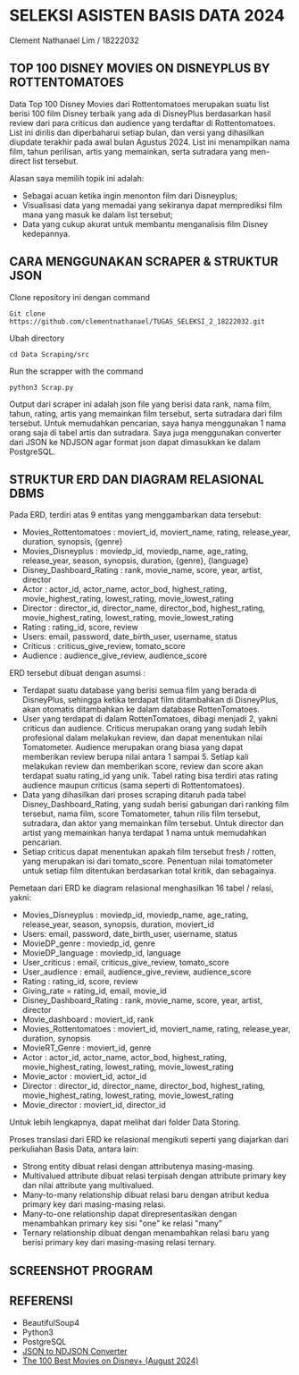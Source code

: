 # SELEKSI ASISTEN BASIS DATA 2024
Clement Nathanael Lim / 18222032

## TOP 100 DISNEY MOVIES ON DISNEYPLUS BY ROTTENTOMATOES
Data Top 100 Disney Movies dari Rottentomatoes merupakan suatu list berisi 100 film Disney terbaik yang ada di DisneyPlus berdasarkan hasil review dari para criticus dan audience yang terdaftar di Rottentomatoes. List ini dirilis dan diperbaharui setiap bulan, dan versi yang dihasilkan diupdate terakhir pada awal bulan Agustus 2024. List ini menampilkan nama film, tahun perilisan, artis yang memainkan, serta sutradara yang men-direct list tersebut.

Alasan saya memilih topik ini adalah: <br>
- Sebagai acuan ketika ingin menonton film dari Disneyplus; <br>
- Visualisasi data yang memadai yang sekiranya dapat memprediksi film mana yang masuk ke dalam list tersebut; <br>
- Data yang cukup akurat untuk membantu menganalisis film Disney kedepannya. <br>

## CARA MENGGUNAKAN SCRAPER & STRUKTUR JSON
Clone repository ini dengan command
```shell
Git clone https://github.com/clementnathanael/TUGAS_SELEKSI_2_18222032.git
```
Ubah directory 
```shell
cd Data Scraping/src
```
Run the scrapper with the command 
```shell
python3 Scrap.py
```

Output dari scraper ini adalah json file yang berisi data rank, nama film, tahun, rating, artis yang memainkan film tersebut, serta sutradara dari film tersebut. Untuk memudahkan pencarian, saya hanya menggunakan 1 nama orang saja di tabel artis dan sutradara. Saya juga menggunakan converter dari JSON ke NDJSON agar format json dapat dimasukkan ke dalam PostgreSQL.

## STRUKTUR ERD DAN DIAGRAM RELASIONAL DBMS
Pada ERD, terdiri atas 9 entitas yang menggambarkan data tersebut: <br>
- Movies_Rottentomatoes : moviert_id, moviert_name, rating, release_year, duration, synopsis, {genre} <br>
- Movies_Disneyplus : moviedp_id, moviedp_name, age_rating, release_year, season, synopsis, duration, {genre}, {language} <br>
- Disney_Dashboard_Rating : rank, movie_name, score, year, artist, director <br>
- Actor : actor_id, actor_name, actor_bod, highest_rating, movie_highest_rating, lowest_rating, movie_lowest_rating <br>
- Director : director_id, director_name, director_bod, highest_rating, movie_highest_rating, lowest_rating, movie_lowest_rating <br>
- Rating : rating_id, score, review <br>
- Users: email, password, date_birth_user, username, status <br>
- Criticus : criticus_give_review, tomato_score <br>
- Audience : audience_give_review, audience_score <br>

ERD tersebut dibuat dengan asumsi : <br>
- Terdapat suatu database yang berisi semua film yang berada di DisneyPlus, sehingga ketika terdapat film ditambahkan di DisneyPlus, akan otomatis ditambahkan ke dalam database RottenTomatoes. <br>
- User yang terdapat di dalam RottenTomatoes, dibagi menjadi 2, yakni criticus dan audience. Criticus merupakan orang yang sudah lebih profesional dalam melakukan review, dan dapat menentukan nilai Tomatometer. Audience merupakan orang biasa yang dapat memberikan review berupa nilai antara 1 sampai 5. Setiap kali melakukan review dan memberikan score, review dan score akan terdapat suatu rating_id yang unik. Tabel rating bisa terdiri atas rating audience maupun criticus (sama seperti di Rottentomatoes). <br>
- Data yang dihasilkan dari proses scraping ditaruh pada tabel Disney_Dashboard_Rating, yang sudah berisi gabungan dari ranking film tersebut, nama film, score Tomatometer, tahun rilis film tersebut, sutradara, dan aktor yang memainkan film tersebut. Untuk director dan artist yang memainkan hanya terdapat 1 nama untuk memudahkan pencarian. <br>
- Setiap criticus dapat menentukan apakah film tersebut fresh / rotten, yang merupakan isi dari tomato_score. Penentuan nilai tomatometer untuk setiap film ditentukan berdasarkan total kritik, dan sebagainya. <br>

Pemetaan dari ERD ke diagram relasional menghasilkan 16 tabel / relasi, yakni: <br>
- Movies_Disneyplus : moviedp_id, moviedp_name, age_rating, release_year, season, synopsis, duration, moviert_id <br>
- Users: email, password, date_birth_user, username, status <br>
- MovieDP_genre : moviedp_id, genre <br>
- MovieDP_language : moviedp_id, language <br>
- User_criticus : email, criticus_give_review, tomato_score <br>
- User_audience : email, audience_give_review, audience_score <br>
- Rating : rating_id, score, review <br>
- Giving_rate = rating_id, email, movie_id <br>
- Disney_Dashboard_Rating : rank, movie_name, score, year, artist, director <br>
- Movie_dashboard : moviert_id, rank <br>
- Movies_Rottentomatoes : moviert_id, moviert_name, rating, release_year, duration, synopsis <br>
- MovieRT_Genre : moviert_id, genre <br>
- Actor : actor_id, actor_name, actor_bod, highest_rating, movie_highest_rating, lowest_rating, movie_lowest_rating <br>
- Movie_actor : moviert_id, actor_id <br>
- Director : director_id, director_name, director_bod, highest_rating, movie_highest_rating, lowest_rating, movie_lowest_rating <br>
- Movie_director : moviert_id, director_id <br>

Untuk lebih lengkapnya, dapat melihat dari folder Data Storing.

Proses translasi dari ERD ke relasional mengikuti seperti yang diajarkan dari perkuliahan Basis Data, antara lain: <br>
- Strong entity dibuat relasi dengan attributenya masing-masing. <br>
- Multivalued attribute dibuat relasi terpisah dengan attribute primary key dan nilai attribute yang multivalued. <br>
- Many-to-many relationship dibuat relasi baru dengan atribut kedua primary key dari masing-masing relasi. <br>
- Many-to-one relationship dapat direpresentasikan dengan menambahkan primary key sisi "one" ke relasi "many" <br>
- Ternary relationship dibuat dengan menambahkan relasi baru yang berisi primary key dari masing-masing relasi ternary. <br>

## SCREENSHOT PROGRAM

## REFERENSI
- BeautifulSoup4
- Python3
- PostgreSQL
- [JSON to NDJSON Converter](https://konbert.com/convert/ndjson/to/json)
- [The 100 Best Movies on Disney+ (August 2024)](https://editorial.rottentomatoes.com/guide/best-disney-movies-to-watch-now/)











